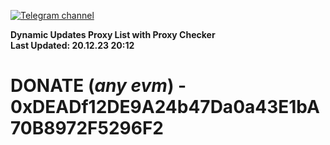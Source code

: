 [![Telegram channel](https://img.shields.io/endpoint?url=https://runkit.io/damiankrawczyk/telegram-badge/branches/master?url=https://t.me/n4z4v0d)](https://t.me/n4z4v0d) 

**Dynamic Updates Proxy List with Proxy Checker**  
**Last Updated: 20.12.23 20:12**

# DONATE (_any evm_) - 0xDEADf12DE9A24b47Da0a43E1bA70B8972F5296F2
